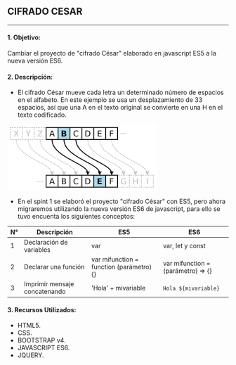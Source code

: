 ## **CIFRADO CESAR**
***

#### 1. Objetivo:

Cambiar el proyecto de "cifrado César" elaborado en javascript ES5 a la nueva versión ES6.  

#### 2. Descripción:

- El cifrado César mueve cada letra un determinado número de espacios en el alfabeto. En este ejemplo se usa un desplazamiento de 33 espacios, así que una A en el texto original se convierte en una H en el texto codificado.

![Sin titulo](assets/docs/cifrado-cesar.png)

- En el spint 1 se elaboró el proyecto "cifrado César" con ES5, pero ahora migraremos utilizando la nueva versión ES6 de javascript, para ello se tuvo encuenta los siguientes conceptos:

| N°| Descripción| ES5 | ES6 |
| ---------- | ---------- | ---------- | ---------- |
| 1 | Declaración de variables | var   | var, let y const   |
| 2 | Declarar una función | var mifunction = function (parámetro) {}   | var mifunction = (parámetro) => {} |
| 3 | Imprimir mensaje concatenando | 'Hola' + mivariable   | `Hola ${mivariable}` |

#### 3. Recursos Utilizados:

* HTML5.
* CSS.
* BOOTSTRAP v4.
* JAVASCRIPT ES6.
* JQUERY.

